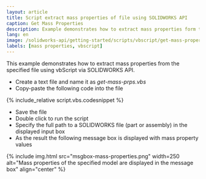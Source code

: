 ```yaml
---
layout: article
title: Script extract mass properties of file using SOLIDWORKS API
caption: Get Mass Properties
description: Example demonstrates how to extract mass properties form the specified file using vbScript and SOLIDWORKS API
lang: en
image: /solidworks-api/getting-started/scripts/vbscript/get-mass-properties/msgbox-mass-properties.png
labels: [mass properties, vbscript]
---
```

This example demonstrates how to extract mass properties from the specified file using vbScript via SOLIDWORKS API.

* Create a text file and name it as *get-mass-prps.vbs*
* Copy-paste the following code into the file

{% include_relative script.vbs.codesnippet %}

* Save the file
* Double click to run the script
* Specify the full path to a SOLIDWORKS file (part or assembly) in the displayed input box
* As the result the following message box is displayed with mass property values

{% include img.html src="msgbox-mass-properties.png" width=250 alt="Mass properties of the specified model are displayed in the message box" align="center" %}
